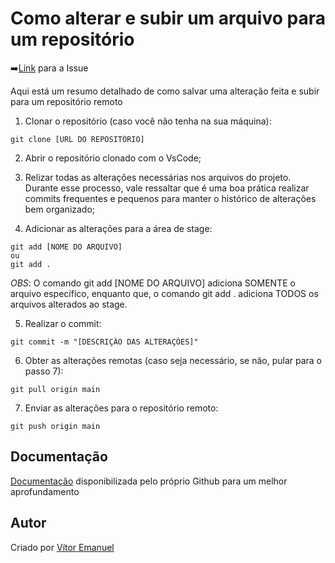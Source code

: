 
# Como alterar e subir um arquivo para um repositório


➡️[Link](https://github.com/b1z3rr4/topics-exploration-repository/issues/12) para a Issue

Aqui está um resumo detalhado de como salvar uma alteração feita e subir para um repositório remoto

1. Clonar o repositório (caso você não tenha na sua máquina):
```
git clone [URL DO REPOSITÓRIO]

```

2. Abrir o repositório clonado com o VsCode;

3. Relizar todas as alterações necessárias nos arquivos do projeto. Durante esse processo, vale ressaltar que é uma boa prática realizar commits frequentes e pequenos para manter o histórico de alterações bem organizado;

4. Adicionar as alterações para a área de stage:
```
git add [NOME DO ARQUIVO]
ou
git add .

```
*OBS*: O comando git add [NOME DO ARQUIVO] adiciona SOMENTE o arquivo específico, enquanto que, o comando git add . adiciona TODOS os arquivos alterados ao stage.

5. Realizar o commit:
```
git commit -m "[DESCRIÇÃO DAS ALTERAÇÕES]"

```

6. Obter as alterações remotas (caso seja necessário, se não, pular para o passo 7):
```
git pull origin main

```

7. Enviar as alterações para o repositório remoto:
```
git push origin main

```

## Documentação
[Documentação](https://docs.github.com/pt/repositories/working-with-files/managing-files/adding-a-file-to-a-repository#adding-a-file-to-a-repository-using-the-command-line) disponibilizada pelo próprio Github para um melhor aprofundamento

## Autor

Criado por [Vítor Emanuel](https://github.com/vitoremanuel-dev)